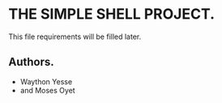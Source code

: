 # THE SIMPLE SHELL PROJECT.

This file requirements will be filled later.

## Authors.
* Waython Yesse 
* and Moses Oyet
